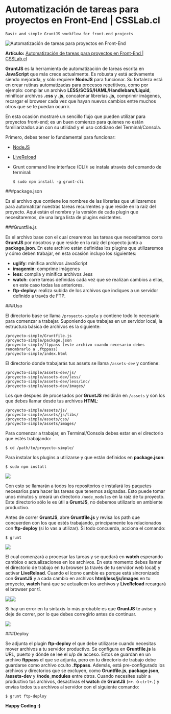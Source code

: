 Automatización de tareas para proyectos en Front-End | CSSLab.cl
=====================

`Basic and simple GruntJS workflow for front-end projects`

![Automatización de tareas para proyectos en Front-End](http://www.csslab.cl/wp-content/uploads/2014/04/grunt.jpg)

**Artículo:** [Automatización de tareas para proyectos en Front-End | CSSLab.cl](http://www.csslab.cl/2014/04/07/automatizacion-de-tareas-para-proyectos-en-front-end/)

**GruntJS** es la herramienta de automatización de tareas escrita en **JavaScript** que más crece actualmente. Es robusta y está activamente siendo mejorada, y sólo requiere **NodeJS** para funcionar. Su fortaleza está en crear rutinas automatizadas para procesos repetitivos, como por ejemplo: compilar un archivo **LESS/SCSS/HAML/Handlebars/Liquid**, minificar archivos **.css** y **.js**, concatenar librerías **.js**, comprimir imágenes, recargar el browser cada vez que hayan nuevos cambios entre muchos otros que se te puedan ocurrir.


En esta ocasión mostraré un sencillo flujo que pueden utilizar para proyectos front-end; es un buen comienzo para quienes no están familiarizados aún con su utilidad y el uso cotidiano del Terminal/Consola.

Primero, debes tener lo fundamental para funcionar:

- [NodeJS](http://nodejs.org/download/)
- [LiveReload](http://feedback.livereload.com/knowledgebase/articles/86242-how-do-i-install-and-use-the-browser-extensions)
- Grunt command line interface (CLI): se instala através del comando de terminal:

	`$ sudo npm install -g grunt-cli`


###package.json

Es el archivo que contiene los nombres de las librerías que utilizaremos para automatizar nuestras tareas recurrentes y que reside en la raíz del proyecto. Aquí están el nombre y la versión de cada plugin que necesitaremos, de una larga lista de plugins existentes.

###Gruntfile.js

Es el archivo base con el cual crearemos las tareas que necesitamos corra **GruntJS** por nosotros y que reside en la raíz del proyecto junto a **package.json**. En este archivo están definidas los plugins que utilizaremos y cómo deben trabajar, en esta ocasión incluyo los siguientes:

- **uglify**: minifica archivos JavaScript
- **imagemin**: comprime imágenes
- **less**: compila y minifica archivos .less
- **watch**: corre tareas definidas cada vez que se realizan cambios a ellas, en este caso todas las anteriores.
- **ftp-deploy**: realiza subida de los archivos que indiques a un servidor definido a través de FTP.

###Uso

El directorio base se llama `/proyecto-simple` y contiene todo lo necesario para comenzar a trabajar. Suponiendo que trabajas en un servidor local, la estructura básica de archivos es la siguiente:

	/proyecto-simple/Gruntfile.js
	/proyecto-simple/package.json
	/proyecto-simple/ftppass (este archivo cuando necesario debes renombrarlo a .ftppass)
	/proyecto-simple/index.html
	
El directorio donde trabajarás tus assets se llama `/assets-dev` y contiene:

	/proyecto-simple/assets-dev/js/
	/proyecto-simple/assets-dev/less/
	/proyecto-simple/assets-dev/less/inc/
	/proyecto-simple/assets-dev/images/
	
Los que después de procesados por **GruntJS** residirán en `/assets` y son los que debes llamar desde tus archivos **HTML**:

	/proyecto-simple/assets/js/
	/proyecto-simple/assets/js/libs/
	/proyecto-simple/assets/css/
	/proyecto-simple/assets/images/
	
Para comenzar a trabajar, en Terminal/Consola debes estar en el directorio que estés trabajando:

	$ cd /path/to/proyecto-simple/

Para instalar los plugins a utilizarse y que están definidos en **package.json**:

	$ sudo npm install
	
![](http://www.csslab.cl/wp-content/uploads/2014/04/1npm.png)

Con esto se llamarán a todos los repositorios e instalará los paquetes necesarios para hacer las tareas que tenemos asignadas. Esto puede tomar unos minutos y creará un directorio `/node_modules` en la raíz de tu proyecto. Este directorio sólo le es útil a **GruntJS**, no debemos utilizarlo en ambiente productivo.

Antes de correr **GruntJS**, abre **Gruntfile.js** y revisa los path que concuerden con los que estés trabajando, principamente los relacionados con **ftp-deploy** (si lo vas a utilizar). Si todo concuerda, acciona el comando:

	$ grunt
	
![](http://www.csslab.cl/wp-content/uploads/2014/04/2watch.png)

El cual comenzará a procesar las tareas y se quedará en **watch** esperando cambios o actualizaciones en los archivos. En este momento debes llamar el directorio de trabajo en tu browser (a través de tu servidor web local) y activar **LiveReload**. Cuando el ícono cambie es porque está sincronizado con **GruntJS** y a cada cambio en archivos **html/less/js/images** en tu proyecto, **watch** hará que se actualicen los archivos y **LiveReload** recargará el browser por tí.

![](http://www.csslab.cl/wp-content/uploads/2014/04/Screen-Shot-2014-04-03-at-5.12.04-PM.png)![](http://www.csslab.cl/wp-content/uploads/2014/04/Screen-Shot-2014-04-03-at-5.13.24-PM.png)

Si hay un error en tu sintaxis lo más probable es que **GruntJS** te avise y deje de correr, por lo que debes corregirlo antes de continuar.

![](http://www.csslab.cl/wp-content/uploads/2014/04/3error.png)

###Deploy

Se adjunta el plugin **ftp-deploy** el que debe utilizarse cuando necesitas mover archivos a tu servidor productivo. Se configura en **Gruntfile.js** la URL, puerto y dónde se lee el u/p de acceso. Éstos se guardan en un archivo **ftppass** el que se adjunta, pero en tu directorio de trabajo debe guardarse como archivo oculto **.ftppass**. Además, está pre-configurado los archivos y directorios que se excluyen, como **Gruntfile.js**, **package.json**, **/assets-dev** y **/node_modules** entre otros. Cuando necesites subir a productivo tus archivos, desactivas el **watch** de **GruntJS** (`⌘+.` ó `ctrl+.`) y envías todos tus archivos al servidor con el siguiente comando:

	$ grunt ftp-deploy

**Happy Coding :)**
